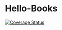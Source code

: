 # Hello-Books
<a href='https://coveralls.io/github/fidelisojeah/Hello-Books?branch=master'><img src='https://coveralls.io/repos/github/fidelisojeah/Hello-Books/badge.svg?branch=master' alt='Coverage Status' /></a>
